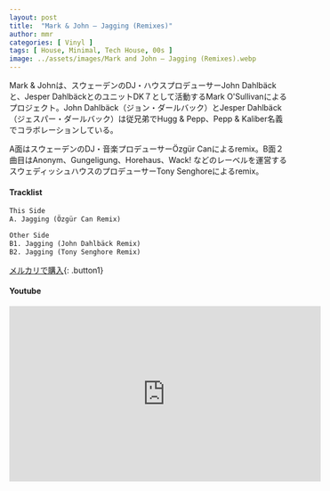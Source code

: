 ```yaml
---
layout: post
title:  "Mark & John – Jagging (Remixes)"
author: mmr
categories: [ Vinyl ]
tags: [ House, Minimal, Tech House, 00s ]
image: ../assets/images/Mark and John – Jagging (Remixes).webp
---
```


Mark & Johnは、スウェーデンのDJ・ハウスプロデューサーJohn Dahlbäckと、Jesper DahlbäckとのユニットDK７として活動するMark O'Sullivanによるプロジェクト。John Dahlbäck（ジョン・ダールバック）とJesper Dahlbäck（ジェスパー・ダールバック）は従兄弟でHugg & Pepp、Pepp & Kaliber名義でコラボレーションしている。

A面はスウェーデンのDJ・音楽プロデューサーÖzgür Canによるremix。B面２曲目はAnonym、Gungeligung、Horehaus、Wack! などのレーベルを運営するスウェディッシュハウスのプロデューサーTony Senghoreによるremix。

#### Tracklist
```md
This Side
A. Jagging (Özgür Can Remix)

Other Side
B1. Jagging (John Dahlbäck Remix)
B2. Jagging (Tony Senghore Remix)
```

[メルカリで購入](https://jp.mercari.com/item/m15812016406?afid=6142608987){: .button1}

#### Youtube
<iframe width="560" height="315" src="https://www.youtube.com/embed/gd7uJKTW9Wg?si=zs_4OlkwIsunHHqF" title="YouTube video player" frameborder="0" allow="accelerometer; autoplay; clipboard-write; encrypted-media; gyroscope; picture-in-picture; web-share" referrerpolicy="strict-origin-when-cross-origin" allowfullscreen></iframe>